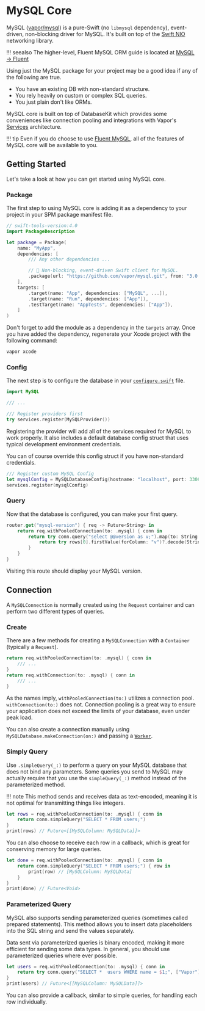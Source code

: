 # MySQL Core

MySQL ([vapor/mysql](https://github.com/vapor/mysql)) is a pure-Swift (no `libmysql` dependency), event-driven, non-blocking driver for MySQL. It's built on top of the [Swift NIO](http://github.com/apple/swift-nio) networking library.

!!! seealso
    The higher-level, Fluent MySQL ORM guide is located at [MySQL &rarr; Fluent](fluent.md)

Using just the MySQL package for your project may be a good idea if any of the following are true.

- You have an existing DB with non-standard structure.
- You rely heavily on custom or complex SQL queries.
- You just plain don't like ORMs.

MySQL core is built on top of DatabaseKit which provides some conveniences like connection pooling and integrations with Vapor's [Services](../getting-started/services.md) architecture.

!!! tip
    Even if you do choose to use [Fluent MySQL](fluent.md), all of the features of MySQL core will be available to you.

## Getting Started

Let's take a look at how you can get started using MySQL core.

### Package

The first step to using MySQL core is adding it as a dependency to your project in your SPM package manifest file.

```swift
// swift-tools-version:4.0
import PackageDescription

let package = Package(
    name: "MyApp",
    dependencies: [
        /// Any other dependencies ...

        // 🐬 Non-blocking, event-driven Swift client for MySQL.
        .package(url: "https://github.com/vapor/mysql.git", from: "3.0.0-rc"),
    ],
    targets: [
        .target(name: "App", dependencies: ["MySQL", ...]),
        .target(name: "Run", dependencies: ["App"]),
        .testTarget(name: "AppTests", dependencies: ["App"]),
    ]
)
```

Don't forget to add the module as a dependency in the `targets` array. Once you have added the dependency, regenerate your Xcode project with the following command:

```sh
vapor xcode
```


### Config

The next step is to configure the database in your [`configure.swift`](../getting-started/structure.md#configureswift) file.

```swift
import MySQL

/// ...

/// Register providers first
try services.register(MySQLProvider())
```

Registering the provider will add all of the services required for MySQL to work properly. It also includes a default database config struct that uses typical development environment credentials.

You can of course override this config struct if you have non-standard credentials.

```swift
/// Register custom MySQL Config
let mysqlConfig = MySQLDatabaseConfig(hostname: "localhost", port: 3306, username: "vapor")
services.register(mysqlConfig)
```

### Query

Now that the database is configured, you can make your first query.

```swift
router.get("mysql-version") { req -> Future<String> in
    return req.withPooledConnection(to: .mysql) { conn in
        return try conn.query("select @@version as v;").map(to: String.self) { rows in
            return try rows[0].firstValue(forColumn: "v")?.decode(String.self) ?? "n/a"
        }
    }
}
```

Visiting this route should display your MySQL version.

## Connection

A `MySQLConnection` is normally created using the `Request` container and can perform two different types of queries.

### Create

There are a few methods for creating a `MySQLConnection` with a `Container` (typically a `Request`).

```swift
return req.withPooledConnection(to: .mysql) { conn in
    /// ...
}
return req.withConnection(to: .mysql) { conn in
    /// ...
}
```

As the names imply,  `withPooledConnection(to:)` utilizes a connection pool. `withConnection(to:)` does not. Connection pooling is a great way to ensure your application does not exceed the limits of your database, even under peak load.

You can also create a connection manually using `MySQLDatabase.makeConnection(on:)` and passing a [`Worker`](../getting-started/async.md).

### Simply Query

Use `.simpleQuery(_:)` to perform a query on your MySQL database that does not bind any parameters. Some queries you send to MySQL may actually require that you use the `simpleQuery(_:)` method instead of the parameterized method.

!!! note
    This method sends and receives data as text-encoded, meaning it is not optimal for transmitting things like integers.

```swift
let rows = req.withPooledConnection(to: .mysql) { conn in
    return conn.simpleQuery("SELECT * FROM users;")
}
print(rows) // Future<[[MySQLColumn: MySQLData]]>
```

You can also choose to receive each row in a callback, which is great for conserving memory for large queries.

```swift
let done = req.withPooledConnection(to: .mysql) { conn in
    return conn.simpleQuery("SELECT * FROM users;") { row in
        print(row) // [MySQLColumn: MySQLData]
    }
}
print(done) // Future<Void>
```

### Parameterized Query

MySQL also supports sending parameterized queries (sometimes called prepared statements). This method allows you to insert data placeholders into the SQL string and send the values separately.

Data sent via parameterized queries is binary encoded, making it more efficient for sending some data types. In general, you should use parameterized queries where ever possible.

```swift
let users = req.withPooledConnection(to: .mysql) { conn in
    return try conn.query("SELECT *  users WHERE name = $1;", ["Vapor"])
}
print(users) // Future<[[MySQLColumn: MySQLData]]>
```

You can also provide a callback, similar to simple queries, for handling each row individually.

